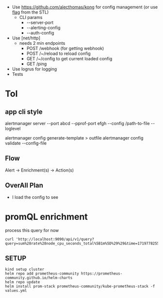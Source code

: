 - Use https://github.com/alecthomas/kong for config management (or use [flag](https://pkg.go.dev/flag) from the STL)
  - CLI params
    - --server-port
    - --alerting-config
    - --auth-config
- Use [net/http]
  - needs 2 min endpoints
    - POST /webhook (for getting webhook)
    - POST /~/reload to reload config
    - GET /~/config to get current loaded config
    - GET /ping
- Use logrus for logging
- Tests

# Tol

## app cli style

alertmanager server --port abcd --pprof-port efgh --config /path-to-file --loglevel

alertmanager config generate-template > outfile
alertmanager config validate --config-file

## Flow

Alert -> Enrichment(s) -> Action(s)

## OverAll Plan

- I load the config to see

# promQL enrichment

process this query for now

```
curl 'http://localhost:9090/api/v1/query?query=sum%28rate%28node_cpu_seconds_total%5B1m%5D%29%29&time=1719778255.812'
```

## SETUP

```
kind setup cluster
helm repo add prometheus-community https://prometheus-community.github.io/helm-charts
helm repo update
helm install prom-stack prometheus-community/kube-prometheus-stack -f values.yml

```
